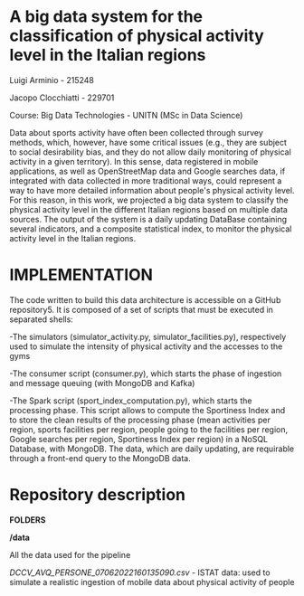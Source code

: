 # A big data system for the classification of physical activity level in the Italian regions

Luigi Arminio - 215248

Jacopo Clocchiatti - 229701

Course: Big Data Technologies - UNITN (MSc in Data Science)


Data about sports activity have often been collected through survey methods, which, however, have some critical issues (e.g., they are subject to social desirability bias, and they do not allow daily monitoring of physical activity in a given territory). In this sense, data registered in mobile applications, as well as OpenStreetMap data and Google searches data, if integrated with data collected in more traditional ways, could represent a way to have more detailed information about people's physical activity level. For this reason, in this work, we projected a big data system to classify the physical activity level in the different Italian regions based on multiple data sources. The output of the system is a daily updating DataBase containing several indicators, and a composite statistical index, to monitor the physical activity level in the Italian regions.
 

# IMPLEMENTATION
The code written to build this data architecture is accessible on a GitHub repository5. It is composed of a set of scripts that must be executed in separated shells:

-The simulators (simulator_activity.py, simulator_facilities.py), respectively used to simulate the intensity of physical activity and the accesses to the gyms

-The consumer script (consumer.py), which starts the phase of ingestion and message queuing (with MongoDB and Kafka)

-The Spark script (sport_index_computation.py), which starts the processing phase. This script allows to compute the Sportiness Index and to store the clean results of the processing phase (mean activities per region, sports facilities per region, people going to the facilities per region, Google searches per region, Sportiness Index per region) in a NoSQL Database, with MongoDB. The data, which are daily updating, are requirable through a front-end query to the MongoDB data.

# Repository description

**FOLDERS**

**/data**

All the data used for the pipeline

*DCCV_AVQ_PERSONE_07062022160135090.csv* - ISTAT data: used to simulate a realistic ingestion of mobile data about physical activity of people
